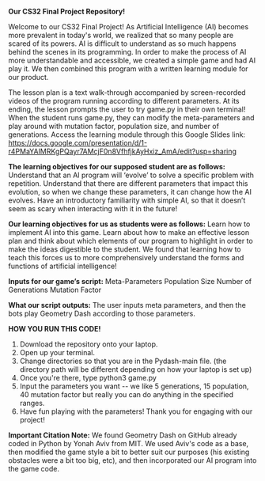 **Our CS32 Final Project Repository!**

Welcome to our CS32 Final Project! As Artificial Intelligence (AI) becomes more prevalent in today's world, we realized that so many people are scared of its powers. AI is difficult to understand as so much happens behind the scenes in its programming. In order to make the process of AI more understandable and accessible, we created a simple game and had AI play it. We then combined this program with a written learning module for our product.

The lesson plan is a text walk-through accompanied by screen-recorded videos of the program running according to different parameters. At its ending, the lesson prompts the user to try game.py in their own terminal! When the student runs game.py, they can modify the meta-parameters and play around with mutation factor, population size, and number of generations. 
Access the learning module through this Google Slides link: https://docs.google.com/presentation/d/1-r4PMaYAIMRKgPQayr7AMcjF0n8VfhfjkAyHxiz_AmA/edit?usp=sharing

**The learning objectives for our supposed student are as follows:**
Understand that an AI program will ‘evolve’ to solve a specific problem with repetition. 
Understand that there are different parameters that impact this evolution, so when we change these parameters, it can change how the AI evolves. 
Have an introductory familiarity with simple AI, so that it doesn’t seem as scary when interacting with it in the future!

**Our learning objectives for us as students were as follows:**
Learn how to implement AI into this game. Learn about how to make an effective lesson plan and think about which elements of our program to highlight in order to make the ideas digestible to the student. We found that learning how to teach this forces us to more comprehensively understand the forms and functions of artificial intelligence!

**Inputs for our game’s script:**
Meta-Parameters Population Size Number of Generations Mutation Factor

**What our script outputs:**
The user inputs meta parameters, and then the bots play Geometry Dash according to those parameters. 


**HOW YOU RUN THIS CODE!**
1. Download the repository onto your laptop. 
2. Open up your terminal. 
3. Change directories so that you are in the Pydash-main file. (the directory path will be different depending on how your laptop is set up) 
4. Once you're there, type python3 game.py
5. Input the parameters you want -- we like  5 generations, 15 population, 40 mutation factor but really you can do anything in the specified ranges. 
6. Have fun playing with the parameters! Thank you for engaging with our project! 

**Important Citation Note:** We found Geometry Dash on GitHub already coded in Python by Yonah Aviv from MIT. We used Aviv's code as a base, then modified the game style a bit to better suit our purposes (his existing obstacles were a bit too big, etc), and then incorporated our AI program into the game code.

